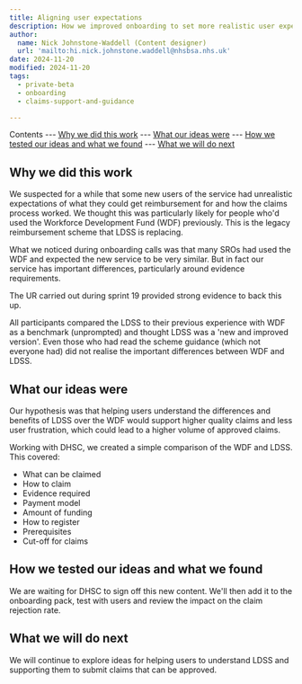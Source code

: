 ```yaml
---
title: Aligning user expectations
description: How we improved onboarding to set more realistic user expectations of the service.
author:
  name: Nick Johnstone-Waddell (Content designer)
  url: 'mailto:hi.nick.johnstone.waddell@nhsbsa.nhs.uk'
date: 2024-11-20
modified: 2024-11-20
tags:
  - private-beta
  - onboarding
  - claims-support-and-guidance

---
```


Contents
--- [Why we did this work](#why-we-did-this-work)
--- [What our ideas were](#what-our-ideas-were)
--- [How we tested our ideas and what we found](#how-we-tested-our-ideas-and-what-we-found)
--- [What we will do next](#what-we-will-do-next)

## Why we did this work

We suspected for a while that some new users of the service had unrealistic expectations of what they could get reimbursement for and how the claims process worked. We thought this was particularly likely for people who'd used the Workforce Development Fund (WDF) previously. This is the legacy reimbursement scheme that LDSS is replacing.

What we noticed during onboarding calls was that many SROs had used the WDF and expected the new service to be very similar. But in fact our service has important differences, particularly around evidence requirements.

The UR carried out during sprint 19 provided strong evidence to back this up.

All participants compared the LDSS to their previous experience with WDF as a benchmark (unprompted) and thought LDSS was a 'new and improved version'. Even those who had read the scheme guidance (which not everyone had) did not realise the important differences between WDF and LDSS.

## What our ideas were

Our hypothesis was that helping users understand the differences and benefits of LDSS over the WDF would support higher quality claims and less user frustration, which could lead to a higher volume of approved claims.

Working with DHSC, we created a simple comparison of the WDF and LDSS. This covered:

* What can be claimed​
* How to claim​
* Evidence required​
* Payment model​
* Amount of funding​
* How to register​
* Prerequisites​
* Cut-off for claims

## How we tested our ideas and what we found

We are waiting for DHSC to sign off this new content. We'll then add it to the onboarding pack, test with users and review the impact on the claim rejection rate.

## What we will do next

We will continue to explore ideas for helping users to understand LDSS and supporting them to submit claims that can be approved.